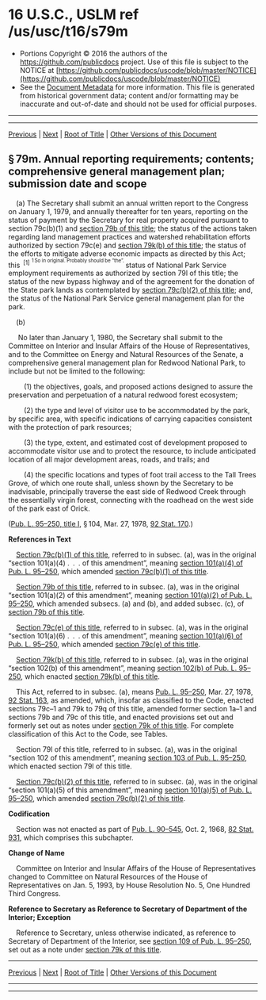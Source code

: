 ---
---

# 16 U.S.C., USLM ref /us/usc/t16/s79m

* Portions Copyright © 2016 the authors of the https://github.com/publicdocs project.
  Use of this file is subject to the NOTICE at [https://github.com/publicdocs/uscode/blob/master/NOTICE](https://github.com/publicdocs/uscode/blob/master/NOTICE)
* See the [Document Metadata](././../../../../..//README.md) for more information.
  This file is generated from historical government data; content and/or formatting may be inaccurate and out-of-date and should not be used for official purposes.

----------
----------

[Previous](./../../../../..//us/usc/t16/ch1/schVII/m__us_usc_t16_s79l.md) | [Next](./../../../../..//us/usc/t16/ch1/schVII/m__us_usc_t16_s79n.md) | [Root of Title](./../../../../../) | [Other Versions of this Document](https://publicdocs.github.io/go/links?ns=uslm&ref=%2Fus%2Fusc%2Ft16%2Fs79m)

## § 79m. Annual reporting requirements; contents; comprehensive general management plan; submission date and scope

    (a) The Secretary shall submit an annual written report to the Congress on January 1, 1979, and annually thereafter for ten years, reporting on the status of payment by the Secretary for real property acquired pursuant to section 79c(b)(1) and [section 79b of this title][/us/usc/t16/s79b]; the status of the actions taken regarding land management practices and watershed rehabilitation efforts authorized by section 79c(e) and [section 79k(b) of this title][/us/usc/t16/s79k/b]; the status of the efforts to mitigate adverse economic impacts as directed by this Act; this  <sup>\[1\]</sup>  <sup><sup> 1 So in original. Probably should be “the”. </sup></sup>  status of National Park Service employment requirements as authorized by section 79l of this title; the status of the new bypass highway and of the agreement for the donation of the State park lands as contemplated by [section 79c(b)(2) of this title][/us/usc/t16/s79c/b/2]; and, the status of the National Park Service general management plan for the park.

    (b)

     No later than January 1, 1980, the Secretary shall submit to the Committee on Interior and Insular Affairs of the House of Representatives, and to the Committee on Energy and Natural Resources of the Senate, a comprehensive general management plan for Redwood National Park, to include but not be limited to the following:

        (1) the objectives, goals, and proposed actions designed to assure the preservation and perpetuation of a natural redwood forest ecosystem;

        (2) the type and level of visitor use to be accommodated by the park, by specific area, with specific indications of carrying capacities consistent with the protection of park resources;

        (3) the type, extent, and estimated cost of development proposed to accommodate visitor use and to protect the resource, to include anticipated location of all major development areas, roads, and trails; and

        (4) the specific locations and types of foot trail access to the Tall Trees Grove, of which one route shall, unless shown by the Secretary to be inadvisable, principally traverse the east side of Redwood Creek through the essentially virgin forest, connecting with the roadhead on the west side of the park east of Orick.

([Pub. L. 95–250, title I][/us/pl/95/250/tI], § 104, Mar. 27, 1978, [92 Stat. 170][/us/stat/92/170].)

 __References in Text__ 

    [Section 79c(b)(1) of this title][/us/usc/t16/s79c/b/1], referred to in subsec. (a), was in the original “section 101(a)(4) . . . of this amendment”, meaning [section 101(a)(4) of Pub. L. 95–250][/us/pl/95/250/s101/a/4], which amended [section 79c(b)(1) of this title][/us/usc/t16/s79c/b/1].

    [Section 79b of this title][/us/usc/t16/s79b], referred to in subsec. (a), was in the original “section 101(a)(2) of this amendment”, meaning [section 101(a)(2) of Pub. L. 95–250][/us/pl/95/250/s101/a/2], which amended subsecs. (a) and (b), and added subsec. (c), of [section 79b of this title][/us/usc/t16/s79b].

    [Section 79c(e) of this title][/us/usc/t16/s79c/e], referred to in subsec. (a), was in the original “section 101(a)(6) . . . of this amendment”, meaning [section 101(a)(6) of Pub. L. 95–250][/us/pl/95/250/s101/a/6], which amended [section 79c(e) of this title][/us/usc/t16/s79c/e].

    [Section 79k(b) of this title][/us/usc/t16/s79k/b], referred to in subsec. (a), was in the original “section 102(b) of this amendment”, meaning [section 102(b) of Pub. L. 95–250][/us/pl/95/250/s102/b], which enacted [section 79k(b) of this title][/us/usc/t16/s79k/b].

    This Act, referred to in subsec. (a), means [Pub. L. 95–250][/us/pl/95/250], Mar. 27, 1978, [92 Stat. 163][/us/stat/92/163], as amended, which, insofar as classified to the Code, enacted sections 79c–1 and 79k to 79q of this title, amended former section 1a–1 and sections 79b and 79c of this title, and enacted provisions set out and formerly set out as notes under [section 79k of this title][/us/usc/t16/s79k]. For complete classification of this Act to the Code, see Tables.

    Section 79l of this title, referred to in subsec. (a), was in the original “section 102 of this amendment”, meaning [section 103 of Pub. L. 95–250][/us/pl/95/250/s103], which enacted section 79l of this title.

    [Section 79c(b)(2) of this title][/us/usc/t16/s79c/b/2], referred to in subsec. (a), was in the original “section 101(a)(5) of this amendment”, meaning [section 101(a)(5) of Pub. L. 95–250][/us/pl/95/250/s101/a/5], which amended [section 79c(b)(2) of this title][/us/usc/t16/s79c/b/2].

 __Codification__ 

    Section was not enacted as part of [Pub. L. 90–545][/us/pl/90/545], Oct. 2, 1968, [82 Stat. 931][/us/stat/82/931], which comprises this subchapter.

 __Change of Name__ 

    Committee on Interior and Insular Affairs of the House of Representatives changed to Committee on Natural Resources of the House of Representatives on Jan. 5, 1993, by House Resolution No. 5, One Hundred Third Congress.

 __Reference to Secretary as Reference to Secretary of Department of the Interior; Exception__ 

    Reference to Secretary, unless otherwise indicated, as reference to Secretary of Department of the Interior, see [section 109 of Pub. L. 95–250][/us/pl/95/250/s109], set out as a note under [section 79k of this title][/us/usc/t16/s79k].

----------

[Previous](./../../../../..//us/usc/t16/ch1/schVII/m__us_usc_t16_s79l.md) | [Next](./../../../../..//us/usc/t16/ch1/schVII/m__us_usc_t16_s79n.md) | [Root of Title](./../../../../../) | [Other Versions of this Document](https://publicdocs.github.io/go/links?ns=uslm&ref=%2Fus%2Fusc%2Ft16%2Fs79m)

----------
----------

[/us/usc/t16/s79b]: https://publicdocs.github.io/go/links?ns=uslm&ref=%2Fus%2Fusc%2Ft16%2Fs79b
[/us/usc/t16/s79k/b]: https://publicdocs.github.io/go/links?ns=uslm&ref=%2Fus%2Fusc%2Ft16%2Fs79k%2Fb
[/us/usc/t16/s79c/b/2]: https://publicdocs.github.io/go/links?ns=uslm&ref=%2Fus%2Fusc%2Ft16%2Fs79c%2Fb%2F2
[/us/pl/95/250/tI]: https://publicdocs.github.io/go/links?ns=uslm&ref=%2Fus%2Fpl%2F95%2F250%2FtI
[/us/stat/92/170]: https://publicdocs.github.io/go/links?ns=uslm&ref=%2Fus%2Fstat%2F92%2F170
[/us/usc/t16/s79c/b/1]: https://publicdocs.github.io/go/links?ns=uslm&ref=%2Fus%2Fusc%2Ft16%2Fs79c%2Fb%2F1
[/us/pl/95/250/s101/a/4]: https://publicdocs.github.io/go/links?ns=uslm&ref=%2Fus%2Fpl%2F95%2F250%2Fs101%2Fa%2F4
[/us/usc/t16/s79c/b/1]: https://publicdocs.github.io/go/links?ns=uslm&ref=%2Fus%2Fusc%2Ft16%2Fs79c%2Fb%2F1
[/us/usc/t16/s79b]: https://publicdocs.github.io/go/links?ns=uslm&ref=%2Fus%2Fusc%2Ft16%2Fs79b
[/us/pl/95/250/s101/a/2]: https://publicdocs.github.io/go/links?ns=uslm&ref=%2Fus%2Fpl%2F95%2F250%2Fs101%2Fa%2F2
[/us/usc/t16/s79b]: https://publicdocs.github.io/go/links?ns=uslm&ref=%2Fus%2Fusc%2Ft16%2Fs79b
[/us/usc/t16/s79c/e]: https://publicdocs.github.io/go/links?ns=uslm&ref=%2Fus%2Fusc%2Ft16%2Fs79c%2Fe
[/us/pl/95/250/s101/a/6]: https://publicdocs.github.io/go/links?ns=uslm&ref=%2Fus%2Fpl%2F95%2F250%2Fs101%2Fa%2F6
[/us/usc/t16/s79c/e]: https://publicdocs.github.io/go/links?ns=uslm&ref=%2Fus%2Fusc%2Ft16%2Fs79c%2Fe
[/us/usc/t16/s79k/b]: https://publicdocs.github.io/go/links?ns=uslm&ref=%2Fus%2Fusc%2Ft16%2Fs79k%2Fb
[/us/pl/95/250/s102/b]: https://publicdocs.github.io/go/links?ns=uslm&ref=%2Fus%2Fpl%2F95%2F250%2Fs102%2Fb
[/us/usc/t16/s79k/b]: https://publicdocs.github.io/go/links?ns=uslm&ref=%2Fus%2Fusc%2Ft16%2Fs79k%2Fb
[/us/pl/95/250]: https://publicdocs.github.io/go/links?ns=uslm&ref=%2Fus%2Fpl%2F95%2F250
[/us/stat/92/163]: https://publicdocs.github.io/go/links?ns=uslm&ref=%2Fus%2Fstat%2F92%2F163
[/us/usc/t16/s79k]: https://publicdocs.github.io/go/links?ns=uslm&ref=%2Fus%2Fusc%2Ft16%2Fs79k
[/us/pl/95/250/s103]: https://publicdocs.github.io/go/links?ns=uslm&ref=%2Fus%2Fpl%2F95%2F250%2Fs103
[/us/usc/t16/s79c/b/2]: https://publicdocs.github.io/go/links?ns=uslm&ref=%2Fus%2Fusc%2Ft16%2Fs79c%2Fb%2F2
[/us/pl/95/250/s101/a/5]: https://publicdocs.github.io/go/links?ns=uslm&ref=%2Fus%2Fpl%2F95%2F250%2Fs101%2Fa%2F5
[/us/usc/t16/s79c/b/2]: https://publicdocs.github.io/go/links?ns=uslm&ref=%2Fus%2Fusc%2Ft16%2Fs79c%2Fb%2F2
[/us/pl/90/545]: https://publicdocs.github.io/go/links?ns=uslm&ref=%2Fus%2Fpl%2F90%2F545
[/us/stat/82/931]: https://publicdocs.github.io/go/links?ns=uslm&ref=%2Fus%2Fstat%2F82%2F931
[/us/pl/95/250/s109]: https://publicdocs.github.io/go/links?ns=uslm&ref=%2Fus%2Fpl%2F95%2F250%2Fs109
[/us/usc/t16/s79k]: https://publicdocs.github.io/go/links?ns=uslm&ref=%2Fus%2Fusc%2Ft16%2Fs79k


